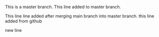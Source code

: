 
This is a master branch.
This line added to master branch.

This line line added after merging main branch into master branch.
this line added from github

new line
